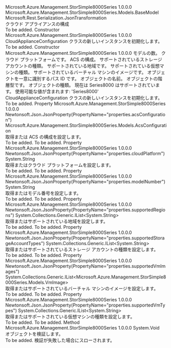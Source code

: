 <Type Name="CloudApplianceConfiguration" FullName="Microsoft.Azure.Management.StorSimple8000Series.Models.CloudApplianceConfiguration">
  <TypeSignature Language="C#" Value="public class CloudApplianceConfiguration : Microsoft.Azure.Management.StorSimple8000Series.Models.BaseModel" />
  <TypeSignature Language="ILAsm" Value=".class public auto ansi beforefieldinit CloudApplianceConfiguration extends Microsoft.Azure.Management.StorSimple8000Series.Models.BaseModel" />
  <TypeSignature Language="DocId" Value="T:Microsoft.Azure.Management.StorSimple8000Series.Models.CloudApplianceConfiguration" />
  <TypeSignature Language="VB.NET" Value="Public Class CloudApplianceConfiguration&#xA;Inherits BaseModel" />
  <TypeSignature Language="F#" Value="type CloudApplianceConfiguration = class&#xA;    inherit BaseModel" />
  <AssemblyInfo>
    <AssemblyName>Microsoft.Azure.Management.StorSimple8000Series</AssemblyName>
    <AssemblyVersion>1.0.0.0</AssemblyVersion>
  </AssemblyInfo>
  <Base>
    <BaseTypeName>Microsoft.Azure.Management.StorSimple8000Series.Models.BaseModel</BaseTypeName>
  </Base>
  <Interfaces />
  <Attributes>
    <Attribute>
      <AttributeName>Microsoft.Rest.Serialization.JsonTransformation</AttributeName>
    </Attribute>
  </Attributes>
  <Docs>
    <summary>
            クラウド アプライアンスの構成
            </summary>
    <remarks>To be added.</remarks>
  </Docs>
  <Members>
    <Member MemberName=".ctor">
      <MemberSignature Language="C#" Value="public CloudApplianceConfiguration ();" />
      <MemberSignature Language="ILAsm" Value=".method public hidebysig specialname rtspecialname instance void .ctor() cil managed" />
      <MemberSignature Language="DocId" Value="M:Microsoft.Azure.Management.StorSimple8000Series.Models.CloudApplianceConfiguration.#ctor" />
      <MemberSignature Language="VB.NET" Value="Public Sub New ()" />
      <MemberType>Constructor</MemberType>
      <AssemblyInfo>
        <AssemblyName>Microsoft.Azure.Management.StorSimple8000Series</AssemblyName>
        <AssemblyVersion>1.0.0.0</AssemblyVersion>
      </AssemblyInfo>
      <Parameters />
      <Docs>
        <summary>
            CloudApplianceConfiguration クラスの新しいインスタンスを初期化します。
            </summary>
        <remarks>To be added.</remarks>
      </Docs>
    </Member>
    <Member MemberName=".ctor">
      <MemberSignature Language="C#" Value="public CloudApplianceConfiguration (string modelNumber, string cloudPlatform, Microsoft.Azure.Management.StorSimple8000Series.Models.AcsConfiguration acsConfiguration, System.Collections.Generic.IList&lt;string&gt; supportedStorageAccountTypes, System.Collections.Generic.IList&lt;string&gt; supportedRegions, System.Collections.Generic.IList&lt;string&gt; supportedVmTypes, System.Collections.Generic.IList&lt;Microsoft.Azure.Management.StorSimple8000Series.Models.VmImage&gt; supportedVmImages, string id = null, string name = null, string type = null, Nullable&lt;Microsoft.Azure.Management.StorSimple8000Series.Models.Kind&gt; kind = null);" />
      <MemberSignature Language="ILAsm" Value=".method public hidebysig specialname rtspecialname instance void .ctor(string modelNumber, string cloudPlatform, class Microsoft.Azure.Management.StorSimple8000Series.Models.AcsConfiguration acsConfiguration, class System.Collections.Generic.IList`1&lt;string&gt; supportedStorageAccountTypes, class System.Collections.Generic.IList`1&lt;string&gt; supportedRegions, class System.Collections.Generic.IList`1&lt;string&gt; supportedVmTypes, class System.Collections.Generic.IList`1&lt;class Microsoft.Azure.Management.StorSimple8000Series.Models.VmImage&gt; supportedVmImages, string id, string name, string type, valuetype System.Nullable`1&lt;valuetype Microsoft.Azure.Management.StorSimple8000Series.Models.Kind&gt; kind) cil managed" />
      <MemberSignature Language="DocId" Value="M:Microsoft.Azure.Management.StorSimple8000Series.Models.CloudApplianceConfiguration.#ctor(System.String,System.String,Microsoft.Azure.Management.StorSimple8000Series.Models.AcsConfiguration,System.Collections.Generic.IList{System.String},System.Collections.Generic.IList{System.String},System.Collections.Generic.IList{System.String},System.Collections.Generic.IList{Microsoft.Azure.Management.StorSimple8000Series.Models.VmImage},System.String,System.String,System.String,System.Nullable{Microsoft.Azure.Management.StorSimple8000Series.Models.Kind})" />
      <MemberSignature Language="F#" Value="new Microsoft.Azure.Management.StorSimple8000Series.Models.CloudApplianceConfiguration : string * string * Microsoft.Azure.Management.StorSimple8000Series.Models.AcsConfiguration * System.Collections.Generic.IList&lt;string&gt; * System.Collections.Generic.IList&lt;string&gt; * System.Collections.Generic.IList&lt;string&gt; * System.Collections.Generic.IList&lt;Microsoft.Azure.Management.StorSimple8000Series.Models.VmImage&gt; * string * string * string * Nullable&lt;Microsoft.Azure.Management.StorSimple8000Series.Models.Kind&gt; -&gt; Microsoft.Azure.Management.StorSimple8000Series.Models.CloudApplianceConfiguration" Usage="new Microsoft.Azure.Management.StorSimple8000Series.Models.CloudApplianceConfiguration (modelNumber, cloudPlatform, acsConfiguration, supportedStorageAccountTypes, supportedRegions, supportedVmTypes, supportedVmImages, id, name, type, kind)" />
      <MemberType>Constructor</MemberType>
      <AssemblyInfo>
        <AssemblyName>Microsoft.Azure.Management.StorSimple8000Series</AssemblyName>
        <AssemblyVersion>1.0.0.0</AssemblyVersion>
      </AssemblyInfo>
      <Parameters>
        <Parameter Name="modelNumber" Type="System.String" />
        <Parameter Name="cloudPlatform" Type="System.String" />
        <Parameter Name="acsConfiguration" Type="Microsoft.Azure.Management.StorSimple8000Series.Models.AcsConfiguration" />
        <Parameter Name="supportedStorageAccountTypes" Type="System.Collections.Generic.IList&lt;System.String&gt;" />
        <Parameter Name="supportedRegions" Type="System.Collections.Generic.IList&lt;System.String&gt;" />
        <Parameter Name="supportedVmTypes" Type="System.Collections.Generic.IList&lt;System.String&gt;" />
        <Parameter Name="supportedVmImages" Type="System.Collections.Generic.IList&lt;Microsoft.Azure.Management.StorSimple8000Series.Models.VmImage&gt;" />
        <Parameter Name="id" Type="System.String" />
        <Parameter Name="name" Type="System.String" />
        <Parameter Name="type" Type="System.String" />
        <Parameter Name="kind" Type="System.Nullable&lt;Microsoft.Azure.Management.StorSimple8000Series.Models.Kind&gt;" />
      </Parameters>
      <Docs>
        <param name="modelNumber">モデルの数。</param>
        <param name="cloudPlatform">クラウド プラットフォームです。</param>
        <param name="acsConfiguration">ACS の構成。</param>
        <param name="supportedStorageAccountTypes">サポートされているストレージ アカウントの種類。</param>
        <param name="supportedRegions">サポートされている地域です。</param>
        <param name="supportedVmTypes">サポートされている仮想マシンの種類。</param>
        <param name="supportedVmImages">サポートされているバーチャル マシンのイメージです。</param>
        <param name="id">オブジェクトを一意に識別するパス ID です。</param>
        <param name="name">オブジェクトの名前。</param>
        <param name="type">オブジェクトの階層型です。</param>
        <param name="kind">オブジェクトの種類。 現在は Series8000 はサポートされています。 使用可能な値が含まれます: 'Series8000'</param>
        <summary>
            CloudApplianceConfiguration クラスの新しいインスタンスを初期化します。
            </summary>
        <remarks>To be added.</remarks>
      </Docs>
    </Member>
    <Member MemberName="AcsConfiguration">
      <MemberSignature Language="C#" Value="public Microsoft.Azure.Management.StorSimple8000Series.Models.AcsConfiguration AcsConfiguration { get; set; }" />
      <MemberSignature Language="ILAsm" Value=".property instance class Microsoft.Azure.Management.StorSimple8000Series.Models.AcsConfiguration AcsConfiguration" />
      <MemberSignature Language="DocId" Value="P:Microsoft.Azure.Management.StorSimple8000Series.Models.CloudApplianceConfiguration.AcsConfiguration" />
      <MemberSignature Language="VB.NET" Value="Public Property AcsConfiguration As AcsConfiguration" />
      <MemberSignature Language="F#" Value="member this.AcsConfiguration : Microsoft.Azure.Management.StorSimple8000Series.Models.AcsConfiguration with get, set" Usage="Microsoft.Azure.Management.StorSimple8000Series.Models.CloudApplianceConfiguration.AcsConfiguration" />
      <MemberType>Property</MemberType>
      <AssemblyInfo>
        <AssemblyName>Microsoft.Azure.Management.StorSimple8000Series</AssemblyName>
        <AssemblyVersion>1.0.0.0</AssemblyVersion>
      </AssemblyInfo>
      <Attributes>
        <Attribute>
          <AttributeName>Newtonsoft.Json.JsonProperty(PropertyName="properties.acsConfiguration")</AttributeName>
        </Attribute>
      </Attributes>
      <ReturnValue>
        <ReturnType>Microsoft.Azure.Management.StorSimple8000Series.Models.AcsConfiguration</ReturnType>
      </ReturnValue>
      <Docs>
        <summary>
            取得または ACS の構成を設定します。
            </summary>
        <value>To be added.</value>
        <remarks>To be added.</remarks>
      </Docs>
    </Member>
    <Member MemberName="CloudPlatform">
      <MemberSignature Language="C#" Value="public string CloudPlatform { get; set; }" />
      <MemberSignature Language="ILAsm" Value=".property instance string CloudPlatform" />
      <MemberSignature Language="DocId" Value="P:Microsoft.Azure.Management.StorSimple8000Series.Models.CloudApplianceConfiguration.CloudPlatform" />
      <MemberSignature Language="VB.NET" Value="Public Property CloudPlatform As String" />
      <MemberSignature Language="F#" Value="member this.CloudPlatform : string with get, set" Usage="Microsoft.Azure.Management.StorSimple8000Series.Models.CloudApplianceConfiguration.CloudPlatform" />
      <MemberType>Property</MemberType>
      <AssemblyInfo>
        <AssemblyName>Microsoft.Azure.Management.StorSimple8000Series</AssemblyName>
        <AssemblyVersion>1.0.0.0</AssemblyVersion>
      </AssemblyInfo>
      <Attributes>
        <Attribute>
          <AttributeName>Newtonsoft.Json.JsonProperty(PropertyName="properties.cloudPlatform")</AttributeName>
        </Attribute>
      </Attributes>
      <ReturnValue>
        <ReturnType>System.String</ReturnType>
      </ReturnValue>
      <Docs>
        <summary>
            取得またはクラウド プラットフォームを設定します。
            </summary>
        <value>To be added.</value>
        <remarks>To be added.</remarks>
      </Docs>
    </Member>
    <Member MemberName="ModelNumber">
      <MemberSignature Language="C#" Value="public string ModelNumber { get; set; }" />
      <MemberSignature Language="ILAsm" Value=".property instance string ModelNumber" />
      <MemberSignature Language="DocId" Value="P:Microsoft.Azure.Management.StorSimple8000Series.Models.CloudApplianceConfiguration.ModelNumber" />
      <MemberSignature Language="VB.NET" Value="Public Property ModelNumber As String" />
      <MemberSignature Language="F#" Value="member this.ModelNumber : string with get, set" Usage="Microsoft.Azure.Management.StorSimple8000Series.Models.CloudApplianceConfiguration.ModelNumber" />
      <MemberType>Property</MemberType>
      <AssemblyInfo>
        <AssemblyName>Microsoft.Azure.Management.StorSimple8000Series</AssemblyName>
        <AssemblyVersion>1.0.0.0</AssemblyVersion>
      </AssemblyInfo>
      <Attributes>
        <Attribute>
          <AttributeName>Newtonsoft.Json.JsonProperty(PropertyName="properties.modelNumber")</AttributeName>
        </Attribute>
      </Attributes>
      <ReturnValue>
        <ReturnType>System.String</ReturnType>
      </ReturnValue>
      <Docs>
        <summary>
            取得またはモデル番号を設定します。
            </summary>
        <value>To be added.</value>
        <remarks>To be added.</remarks>
      </Docs>
    </Member>
    <Member MemberName="SupportedRegions">
      <MemberSignature Language="C#" Value="public System.Collections.Generic.IList&lt;string&gt; SupportedRegions { get; set; }" />
      <MemberSignature Language="ILAsm" Value=".property instance class System.Collections.Generic.IList`1&lt;string&gt; SupportedRegions" />
      <MemberSignature Language="DocId" Value="P:Microsoft.Azure.Management.StorSimple8000Series.Models.CloudApplianceConfiguration.SupportedRegions" />
      <MemberSignature Language="VB.NET" Value="Public Property SupportedRegions As IList(Of String)" />
      <MemberSignature Language="F#" Value="member this.SupportedRegions : System.Collections.Generic.IList&lt;string&gt; with get, set" Usage="Microsoft.Azure.Management.StorSimple8000Series.Models.CloudApplianceConfiguration.SupportedRegions" />
      <MemberType>Property</MemberType>
      <AssemblyInfo>
        <AssemblyName>Microsoft.Azure.Management.StorSimple8000Series</AssemblyName>
        <AssemblyVersion>1.0.0.0</AssemblyVersion>
      </AssemblyInfo>
      <Attributes>
        <Attribute>
          <AttributeName>Newtonsoft.Json.JsonProperty(PropertyName="properties.supportedRegions")</AttributeName>
        </Attribute>
      </Attributes>
      <ReturnValue>
        <ReturnType>System.Collections.Generic.IList&lt;System.String&gt;</ReturnType>
      </ReturnValue>
      <Docs>
        <summary>
            取得またはサポートされている地域を設定します。
            </summary>
        <value>To be added.</value>
        <remarks>To be added.</remarks>
      </Docs>
    </Member>
    <Member MemberName="SupportedStorageAccountTypes">
      <MemberSignature Language="C#" Value="public System.Collections.Generic.IList&lt;string&gt; SupportedStorageAccountTypes { get; set; }" />
      <MemberSignature Language="ILAsm" Value=".property instance class System.Collections.Generic.IList`1&lt;string&gt; SupportedStorageAccountTypes" />
      <MemberSignature Language="DocId" Value="P:Microsoft.Azure.Management.StorSimple8000Series.Models.CloudApplianceConfiguration.SupportedStorageAccountTypes" />
      <MemberSignature Language="VB.NET" Value="Public Property SupportedStorageAccountTypes As IList(Of String)" />
      <MemberSignature Language="F#" Value="member this.SupportedStorageAccountTypes : System.Collections.Generic.IList&lt;string&gt; with get, set" Usage="Microsoft.Azure.Management.StorSimple8000Series.Models.CloudApplianceConfiguration.SupportedStorageAccountTypes" />
      <MemberType>Property</MemberType>
      <AssemblyInfo>
        <AssemblyName>Microsoft.Azure.Management.StorSimple8000Series</AssemblyName>
        <AssemblyVersion>1.0.0.0</AssemblyVersion>
      </AssemblyInfo>
      <Attributes>
        <Attribute>
          <AttributeName>Newtonsoft.Json.JsonProperty(PropertyName="properties.supportedStorageAccountTypes")</AttributeName>
        </Attribute>
      </Attributes>
      <ReturnValue>
        <ReturnType>System.Collections.Generic.IList&lt;System.String&gt;</ReturnType>
      </ReturnValue>
      <Docs>
        <summary>
            取得またはサポートされているストレージ アカウントの種類を設定します。
            </summary>
        <value>To be added.</value>
        <remarks>To be added.</remarks>
      </Docs>
    </Member>
    <Member MemberName="SupportedVmImages">
      <MemberSignature Language="C#" Value="public System.Collections.Generic.IList&lt;Microsoft.Azure.Management.StorSimple8000Series.Models.VmImage&gt; SupportedVmImages { get; set; }" />
      <MemberSignature Language="ILAsm" Value=".property instance class System.Collections.Generic.IList`1&lt;class Microsoft.Azure.Management.StorSimple8000Series.Models.VmImage&gt; SupportedVmImages" />
      <MemberSignature Language="DocId" Value="P:Microsoft.Azure.Management.StorSimple8000Series.Models.CloudApplianceConfiguration.SupportedVmImages" />
      <MemberSignature Language="VB.NET" Value="Public Property SupportedVmImages As IList(Of VmImage)" />
      <MemberSignature Language="F#" Value="member this.SupportedVmImages : System.Collections.Generic.IList&lt;Microsoft.Azure.Management.StorSimple8000Series.Models.VmImage&gt; with get, set" Usage="Microsoft.Azure.Management.StorSimple8000Series.Models.CloudApplianceConfiguration.SupportedVmImages" />
      <MemberType>Property</MemberType>
      <AssemblyInfo>
        <AssemblyName>Microsoft.Azure.Management.StorSimple8000Series</AssemblyName>
        <AssemblyVersion>1.0.0.0</AssemblyVersion>
      </AssemblyInfo>
      <Attributes>
        <Attribute>
          <AttributeName>Newtonsoft.Json.JsonProperty(PropertyName="properties.supportedVmImages")</AttributeName>
        </Attribute>
      </Attributes>
      <ReturnValue>
        <ReturnType>System.Collections.Generic.IList&lt;Microsoft.Azure.Management.StorSimple8000Series.Models.VmImage&gt;</ReturnType>
      </ReturnValue>
      <Docs>
        <summary>
            取得またはサポートされているバーチャル マシンのイメージを設定します。
            </summary>
        <value>To be added.</value>
        <remarks>To be added.</remarks>
      </Docs>
    </Member>
    <Member MemberName="SupportedVmTypes">
      <MemberSignature Language="C#" Value="public System.Collections.Generic.IList&lt;string&gt; SupportedVmTypes { get; set; }" />
      <MemberSignature Language="ILAsm" Value=".property instance class System.Collections.Generic.IList`1&lt;string&gt; SupportedVmTypes" />
      <MemberSignature Language="DocId" Value="P:Microsoft.Azure.Management.StorSimple8000Series.Models.CloudApplianceConfiguration.SupportedVmTypes" />
      <MemberSignature Language="VB.NET" Value="Public Property SupportedVmTypes As IList(Of String)" />
      <MemberSignature Language="F#" Value="member this.SupportedVmTypes : System.Collections.Generic.IList&lt;string&gt; with get, set" Usage="Microsoft.Azure.Management.StorSimple8000Series.Models.CloudApplianceConfiguration.SupportedVmTypes" />
      <MemberType>Property</MemberType>
      <AssemblyInfo>
        <AssemblyName>Microsoft.Azure.Management.StorSimple8000Series</AssemblyName>
        <AssemblyVersion>1.0.0.0</AssemblyVersion>
      </AssemblyInfo>
      <Attributes>
        <Attribute>
          <AttributeName>Newtonsoft.Json.JsonProperty(PropertyName="properties.supportedVmTypes")</AttributeName>
        </Attribute>
      </Attributes>
      <ReturnValue>
        <ReturnType>System.Collections.Generic.IList&lt;System.String&gt;</ReturnType>
      </ReturnValue>
      <Docs>
        <summary>
            取得またはサポートされている仮想マシンの種類を設定します。
            </summary>
        <value>To be added.</value>
        <remarks>To be added.</remarks>
      </Docs>
    </Member>
    <Member MemberName="Validate">
      <MemberSignature Language="C#" Value="public virtual void Validate ();" />
      <MemberSignature Language="ILAsm" Value=".method public hidebysig newslot virtual instance void Validate() cil managed" />
      <MemberSignature Language="DocId" Value="M:Microsoft.Azure.Management.StorSimple8000Series.Models.CloudApplianceConfiguration.Validate" />
      <MemberSignature Language="VB.NET" Value="Public Overridable Sub Validate ()" />
      <MemberSignature Language="F#" Value="abstract member Validate : unit -&gt; unit&#xA;override this.Validate : unit -&gt; unit" Usage="cloudApplianceConfiguration.Validate " />
      <MemberType>Method</MemberType>
      <AssemblyInfo>
        <AssemblyName>Microsoft.Azure.Management.StorSimple8000Series</AssemblyName>
        <AssemblyVersion>1.0.0.0</AssemblyVersion>
      </AssemblyInfo>
      <ReturnValue>
        <ReturnType>System.Void</ReturnType>
      </ReturnValue>
      <Parameters />
      <Docs>
        <summary>
            オブジェクトを検証します。
            </summary>
        <remarks>To be added.</remarks>
        <exception cref="T:Microsoft.Rest.ValidationException">
            検証が失敗した場合にスローされます。
            </exception>
      </Docs>
    </Member>
  </Members>
</Type>